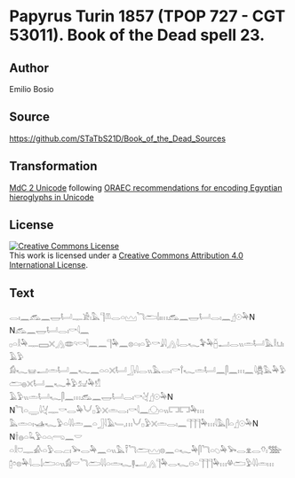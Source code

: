 # Papyrus Turin 1857 (TPOP 727 - CGT 53011). Book of the Dead spell 23.

## Author 

Emilio Bosio

## Source 

https://github.com/STaTbS21D/Book_of_the_Dead_Sources

## Transformation 

[MdC 2 Unicode](https://statbs21d.github.io/mdc2unicode.html) following [ORAEC recommendations for encoding Egyptian hieroglyphs in Unicode](https://github.com/oraec/recommendations-encoding-hieroglyphs)

## License 

<a rel="license" href="http://creativecommons.org/licenses/by/4.0/"><img alt="Creative Commons License" style="border-width:0" src="https://i.creativecommons.org/l/by/4.0/88x31.png" /></a><br />This work is licensed under a <a rel="license" href="http://creativecommons.org/licenses/by/4.0/">Creative Commons Attribution 4.0 International License</a>.

## Text 

<hiero><rubrum>𓂋𓏤𓈖𓃹𓈖𓉿𓂡𓊃𓀀𓏤𓅓𓊹𓌨𓂋𓏏𓈉</rubrum>𓆓𓂧𓌃𓏤𓏥𓃹𓈖𓉿𓂡𓂋𓏤𓈖𓊨𓇳𓅆N<br>
N𓃹𓈖𓉿𓂡𓂋𓏤𓎡𓇋𓈖<br>
𓊪𓏏𓎛𓅆𓊃𓈙𓏴𓂻𓂏𓄹𓎡𓇋𓈖𓈖𓊹𓅆𓈖𓊖𓏏𓏤𓏏𓅱𓎡𓇍𓇋𓂻𓇋𓂋𓆑𓅝𓅆𓐢𓂝𓂋𓏭𓏛𓂡𓅓𓎛𓂓𓏤𓄿𓅱<br>
𓀁𓆑𓊠𓂝𓏛𓂡𓈖𓆑𓈖𓏏𓏏𓏴𓂡𓃀𓏤𓇋𓂋𓏭𓅓𓂋𓏤𓎡𓍙𓆑𓏛𓂡𓈖𓋴𓈖𓏥𓈖𓇋𓆣𓅓𓅆𓅱𓂧𓐍𓏴𓂡𓈖𓆑𓇓𓅱𓃫𓅆𓀸<br>
𓄿𓅱𓏭𓏛𓂡𓆑𓋴𓈖𓏥𓃹𓈖𓉿𓂡𓂋𓏤𓎡𓋔𓊨𓇳𓅆N<br>
N𓆓𓏏𓇾𓇋𓋔𓊃𓎡𓂋𓅆𓄋𓊪𓅱𓏴𓏛𓂋𓏤𓎡𓇋𓈖𓈌𓏏𓏭𓉐𓉐𓅆𓏥<br>
𓅓𓏛𓏏𓏤𓊛𓆑𓅱𓏏𓇋𓇋𓏛𓈖𓏏𓃀𓇋𓄿𓄑𓈒𓏥𓄋𓊪𓅱𓏴𓏛𓂋𓏤𓈖𓊹𓊹𓊹𓅆𓏥𓇋𓅓𓋴𓏏𓊨𓇳𓅆N<br>
N𓌂𓐍𓏏𓆗𓅱𓏏𓏏𓂺𓈖𓎟<br>
𓏏𓎛𓈞𓊃𓀉𓏏𓅱𓂋𓐞𓏤𓅨𓂋𓅆𓈖𓏏𓏭𓅓𓍋𓆓𓂧𓈉𓊖𓈖𓏏𓆑𓅆𓋴𓆓𓏏𓆇𓅆𓅨𓂋𓁷𓂋𓄣𓏤𓅢<br>
𓉺𓏌𓊖𓅆𓇋𓂋𓌃𓂧𓏏𓏭𓀁𓎟𓆓𓂧𓇋𓇋𓏏𓏛𓆑𓊢𓂝𓂻𓊹𓅆𓂋𓆑𓇷𓏏𓊹𓊹𓊹𓅆𓏥𓋬𓂧𓅱𓇋𓇋𓏛𓏥<br></hiero>